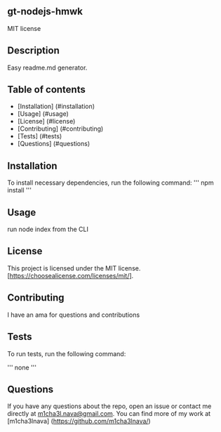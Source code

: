 ## gt-nodejs-hmwk
  MIT license

  ## Description

  Easy readme.md generator.

  ## Table of contents

  * [Installation] (#installation)
  * [Usage] (#usage)
  * [License] (#license)
  * [Contributing] (#contributing)
  * [Tests] (#tests)
  * [Questions] (#questions)
  
  ## Installation
  To install necessary dependencies, run the following command:
  '''
  npm install
  '''
  ## Usage
  run node index from the CLI

  ## License

  This project is licensed under the MIT license. [https://choosealicense.com/licenses/mit/]. 

  ## Contributing

  I have an ama for questions and contributions

  ## Tests
  To run tests, run the following command:
  
  '''
  none
  '''

  ## Questions

  If you have any questions about the repo, open an issue or contact me directly at m1cha3l.nava@gmail.com.
  You can find more of my work at [m1cha3lnava] (https://github.com/m1cha3lnava/)
  

